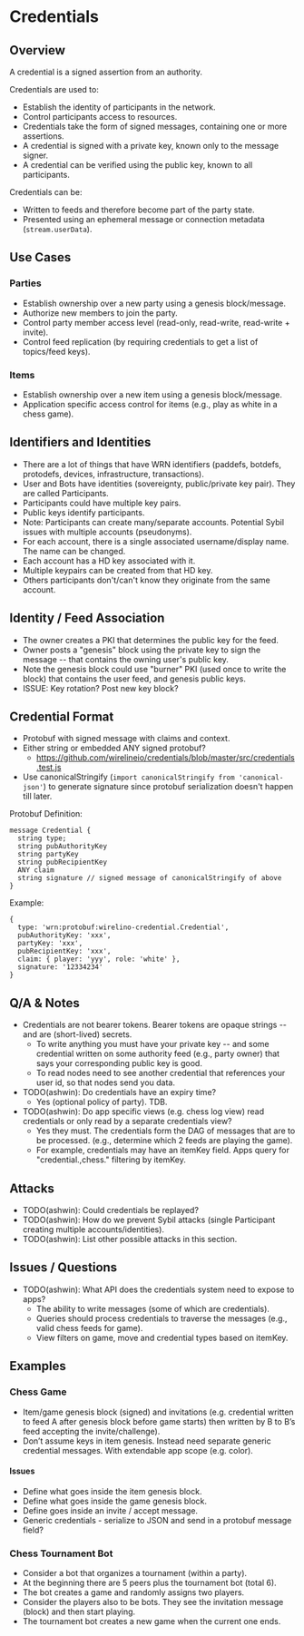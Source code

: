 # Credentials

## Overview

A credential is a signed assertion from an authority.

Credentials are used to:

* Establish the identity of participants in the network.
* Control participants access to resources.
* Credentials take the form of signed messages, containing one or more assertions.
* A credential is signed with a private key, known only to the message signer.
* A credential can be verified using the public key, known to all participants.

Credentials can be:

* Written to feeds and therefore become part of the party state.
* Presented using an ephemeral message or connection metadata (`stream.userData`).

## Use Cases

### Parties

* Establish ownership over a new party using a genesis block/message.
* Authorize new members to join the party.
* Control party member access level (read-only, read-write, read-write + invite).
* Control feed replication (by requiring credentials to get a list of topics/feed keys).

### Items

* Establish ownership over a new item using a genesis block/message.
* Application specific access control for items (e.g., play as white in a chess game).

## Identifiers and Identities

* There are a lot of things that have WRN identifiers (paddefs, botdefs, protodefs, devices, infrastructure, transactions).
* User and Bots have identities (sovereignty, public/private key pair). They are called Participants.
* Participants could have multiple key pairs.
* Public keys identify participants.
* Note: Participants can create many/separate accounts. Potential Sybil issues with multiple accounts (pseudonyms).
* For each account, there is a single associated username/display name. The name can be changed.
* Each account has a HD key associated with it.
* Multiple keypairs can be created from that HD key.
* Others participants don't/can't know they originate from the same account.

## Identity / Feed Association

* The owner creates a PKI that determines the public key for the feed.
* Owner posts a "genesis" block using the private key to sign the message -- that contains the owning user's public key.
* Note the genesis block could use "burner" PKI (used once to write the block) that contains the user feed, and genesis public keys.
* ISSUE: Key rotation? Post new key block?

## Credential Format

* Protobuf with signed message with claims and context.
* Either string or embedded ANY signed protobuf?
  * https://github.com/wirelineio/credentials/blob/master/src/credentials.test.js
* Use canonicalStringify (`import canonicalStringify from 'canonical-json'`) to generate signature since protobuf serialization doesn't happen till later.

Protobuf Definition:

```
message Credential {
  string type;
  string pubAuthorityKey
  string partyKey
  string pubRecipientKey
  ANY claim
  string signature // signed message of canonicalStringify of above
}
```

Example:

```
{
  type: 'wrn:protobuf:wirelino-credential.Credential',
  pubAuthorityKey: 'xxx',
  partyKey: 'xxx',
  pubRecipientKey: 'xxx',
  claim: { player: 'yyy', role: 'white' },
  signature: '12334234'
}
```

## Q/A & Notes

* Credentials are not bearer tokens. Bearer tokens are opaque strings -- and are (short-lived) secrets.
  * To write anything you must have your private key -- and some credential written on some authority feed (e.g., party owner) that says your corresponding public key is good.
  * To read nodes need to see another credential that references your user id, so that nodes send you data.
* TODO(ashwin): Do credentials have an expiry time?
  * Yes (optional policy of party). TDB.
* TODO(ashwin): Do app specific views (e.g. chess log view) read credentials or only read by a separate credentials view?
  * Yes they must. The credentials form the DAG of messages that are to be processed. (e.g., determine which 2 feeds are playing the game).
  * For example, credentials may have an itemKey field. Apps query for "credential.,chess." filtering by itemKey.

## Attacks

* TODO(ashwin): Could credentials be replayed?
* TODO(ashwin): How do we prevent Sybil attacks (single Participant creating multiple accounts/identities).
* TODO(ashwin): List other possible attacks in this section.

## Issues / Questions

* TODO(ashwin): What API does the credentials system need to expose to apps?
  * The ability to write messages (some of which are credentials).
  * Queries should process credentials to traverse the messages (e.g., valid chess feeds for game).
  * View filters on game, move and credential types based on itemKey.

## Examples

### Chess Game

* Item/game genesis block (signed) and invitations (e.g. credential written to feed A after genesis block before game starts) then written by B to B’s feed accepting the invite/challenge).
* Don’t assume keys in item genesis. Instead need separate generic credential messages. With extendable app scope (e.g. color).

#### Issues

* Define what goes inside the item genesis block.
* Define what goes inside the game genesis block.
* Define goes inside an invite / accept message.
* Generic credentials - serialize to JSON and send in a protobuf message field?

### Chess Tournament Bot

* Consider a bot that organizes a tournament (within a party).
* At the beginning there are 5 peers plus the tournament bot (total 6).
* The bot creates a game and randomly assigns two players.
* Consider the players also to be bots. They see the invitation message (block) and then start playing.
* The tournament bot creates a new game when the current one ends.
